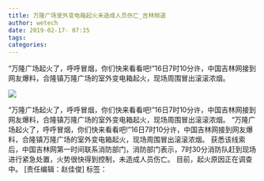 ```yaml
---
title: 万隆广场室外变电箱起火未造成人员伤亡_吉林频道
author: wetech
date: 2019-02-17- 07:15
tags: 
categories: 
---
```

“万隆广场起火了，呼呼冒烟，你们快来看看吧!”16日7时10分许，中国吉林网接到网友爆料，合隆镇万隆广场的室外变电箱起火，现场周围冒出滚滚浓烟。
<!-- more -->
                
<img align="center" border="0" src="http://p2.ifengimg.com/a/2016/0810/204c433878d5cf9size1_w16_h16.png" />
                
            
“万隆广场起火了，呼呼冒烟，你们快来看看吧!”16日7时10分许，中国吉林网接到网友爆料，合隆镇万隆广场的室外变电箱起火，现场周围冒出滚滚浓烟。
“万隆广场起火了，呼呼冒烟，你们快来看看吧!”16日7时10分许，中国吉林网接到网友爆料，合隆镇万隆广场的室外变电箱起火，现场周围冒出滚滚浓烟。
获悉该线索后，中国吉林网第一时间联系消防部门，消防部门表示，7时30分消防队赶到现场进行紧急处置，火势很快得到控制，未造成人员伤亡。
目前，起火原因正在调查中。
[责任编辑：赵佳俊]
标签：
 
 
             
